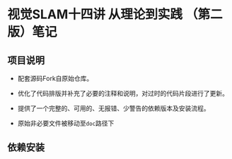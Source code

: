 # 视觉SLAM十四讲 从理论到实践 （第二版）笔记


## 项目说明


- 配套源码Fork自原始仓库。


- 优化了代码排版并补充了必要的注释和说明，对过时的代码片段进行了更新。


- 提供了一个完整的、可用的、无报错、少警告的依赖版本及安装流程。


- 原始非必要文件被移动至`doc`路径下


## 依赖安装

